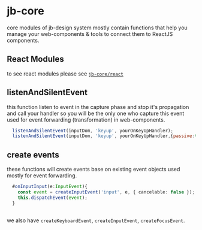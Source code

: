 # jb-core

core modules of jb-design system mostly contain functions that help you manage your web-components & tools to connect them to ReactJS components.


## React Modules

to see react modules please see [`jb-core/react`](https://github.com/javadbat/jb-core/tree/main/react)

## listenAndSilentEvent

this function listen to event in the capture phase and stop it's propagation and call your handler so you will be the only one who capture this event used for event forwarding (transformation) in web-components.

```js
  listenAndSilentEvent(inputDom, 'keyup', yourOnKeyUpHandler);
  listenAndSilentEvent(inputDom, 'keyup', yourOnKeyUpHandler,{passive:true});
```

## create events

these functions will create events base on existing event objects used mostly for event forwarding.

```ts
  #onInputInput(e:InputEvent){
    const event = createInputEvent('input', e, { cancelable: false });
    this.dispatchEvent(event);
  }
    
```
we also have `createKeyboardEvent`, `createInputEvent`, `createFocusEvent`.
